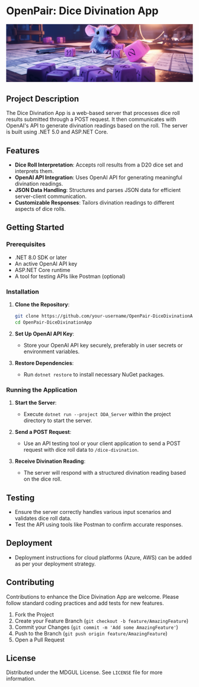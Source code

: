 # OpenPair: Dice Divination App

![Cover](images/cover.png)

## Project Description

The Dice Divination App is a web-based server that processes dice roll results submitted through a POST request. It then communicates with OpenAI's API to generate divination readings based on the roll. The server is built using .NET 5.0 and ASP.NET Core.

## Features

- **Dice Roll Interpretation**: Accepts roll results from a D20 dice set and interprets them.
- **OpenAI API Integration**: Uses OpenAI API for generating meaningful divination readings.
- **JSON Data Handling**: Structures and parses JSON data for efficient server-client communication.
- **Customizable Responses**: Tailors divination readings to different aspects of dice rolls.

## Getting Started

### Prerequisites

- .NET 8.0 SDK or later
- An active OpenAI API key
- ASP.NET Core runtime
- A tool for testing APIs like Postman (optional)

### Installation

1. **Clone the Repository**:

   ```bash
   git clone https://github.com/your-username/OpenPair-DiceDivinationApp.git
   cd OpenPair-DiceDivinationApp
   ```

2. **Set Up OpenAI API Key**:
   - Store your OpenAI API key securely, preferably in user secrets or environment variables.

3. **Restore Dependencies**:
   - Run `dotnet restore` to install necessary NuGet packages.

### Running the Application

1. **Start the Server**:
   - Execute `dotnet run --project DDA_Server` within the project directory to start the server.

2. **Send a POST Request**:
   - Use an API testing tool or your client application to send a POST request with dice roll data to `/dice-divination`.

3. **Receive Divination Reading**:
   - The server will respond with a structured divination reading based on the dice roll.

## Testing

- Ensure the server correctly handles various input scenarios and validates dice roll data.
- Test the API using tools like Postman to confirm accurate responses.

## Deployment

- Deployment instructions for cloud platforms (Azure, AWS) can be added as per your deployment strategy.

## Contributing

Contributions to enhance the Dice Divination App are welcome. Please follow standard coding practices and add tests for new features.

1. Fork the Project
2. Create your Feature Branch (`git checkout -b feature/AmazingFeature`)
3. Commit your Changes (`git commit -m 'Add some AmazingFeature'`)
4. Push to the Branch (`git push origin feature/AmazingFeature`)
5. Open a Pull Request

## License

Distributed under the MDGUL License. See `LICENSE` file for more information.

